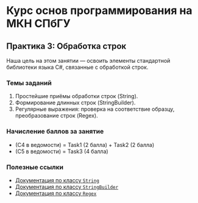 # Курс основ программирования на МКН СПбГУ
## Практика 3: Обработка строк

Наша цель на этом занятии — освоить элементы стандартной библиотеки языка C#, 
связанные с обработкой строк.
   
### Темы заданий

1. Простейшие приёмы обработки строк (String).
2. Формирование длинных строк (StringBuilder).
3. Регулярные выражения: проверка на соответствие образцу, преобразование строк (Regex).

### Начисление баллов за занятие

* (C4 в ведомости) = Task1 (2 балла) + Task2 (2 балла)
* (C5 в ведомости) = Task3 (4 балла)

### Полезные ссылки

* [Документация по классу `String`](https://docs.microsoft.com/ru-ru/dotnet/csharp/programming-guide/strings/)
* [Документация по классу `StringBuilder`](https://docs.microsoft.com/ru-ru/dotnet/api/system.text.stringbuilder?view=net-6.0)
* [Документация по классу `Regex`](https://docs.microsoft.com/ru-ru/dotnet/api/system.text.regularexpressions.regex?view=net-6.0)
